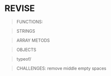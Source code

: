 # REVISE

> FUNCTIONS:

> STRINGS

> ARRAY METODS

> OBJECTS
<!-- object destruction -->

> typeof/

> CHALLENGES:
remove middle empty spaces
